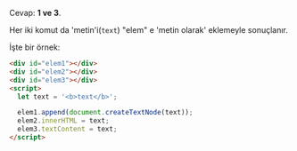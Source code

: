 Cevap: **1 ve 3**.

Her iki komut da 'metin'i(`text`) "elem" e 'metin olarak' eklemeyle sonuçlanır.

İşte bir örnek:

```html run height=80
<div id="elem1"></div>
<div id="elem2"></div>
<div id="elem3"></div>
<script>
  let text = '<b>text</b>';

  elem1.append(document.createTextNode(text));
  elem2.innerHTML = text;
  elem3.textContent = text;
</script>
```
